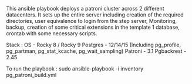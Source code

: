 This ansible playbook deploys a patroni cluster across 2 different datacenters. It sets up the entire server including creation of the required directories, user equivalence to login from the step server, Monitoring, backup, creation of some critical extensions in the template 1 database, crontab with some necessary scripts. 

Stack : 
OS         - Rocky 8 / Rocky 9
Postgres   - 12/14/15 (Including pg_profile, pg_partman, pg_stat_kcache, pg_wait_sampling)
Patroni    - 3.1
Pgbackrest - 2.45

To run the playbook : 
sudo ansible-playbook -i inventory pg_patroni_build.yml
